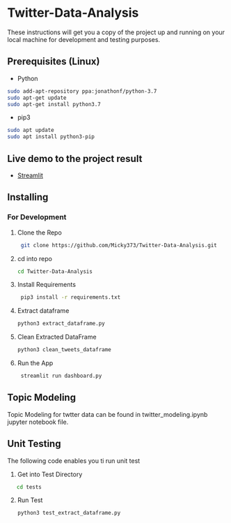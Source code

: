 # Twitter-Data-Analysis

These instructions will get you a copy of the project up and running on your local machine for development and testing purposes.

## Prerequisites (Linux)
- Python

```bash
sudo add-apt-repository ppa:jonathonf/python-3.7
sudo apt-get update
sudo apt-get install python3.7
```

- pip3

```bash
sudo apt update
sudo apt install python3-pip
```

## Live demo to the project result

- [Streamlit](https://share.streamlit.io/micky373/twitter-data-analysis/main/dashboard.py)


## Installing

### For Development

1. Clone the Repo
   ```bash
    git clone https://github.com/Micky373/Twitter-Data-Analysis.git
   ```
2. cd into repo
   ```bash
   cd Twitter-Data-Analysis
   ```
3. Install Requirements
   ```bash
    pip3 install -r requirements.txt
   ```
4. Extract dataframe
   ```bash
   python3 extract_dataframe.py
   ```
5. Clean Extracted DataFrame
   ```bash
   python3 clean_tweets_dataframe
   ```
6. Run the App
   ```bash
    streamlit run dashboard.py

## Topic Modeling
Topic Modeling for twtter data can be found in twitter_modeling.ipynb jupyter notebook file.
## Unit Testing
The following code enables you ti run unit test
1. Get into Test Directory
```bash
   cd tests
   ```
2. Run Test
   ```bash
   python3 test_extract_dataframe.py
   ```
